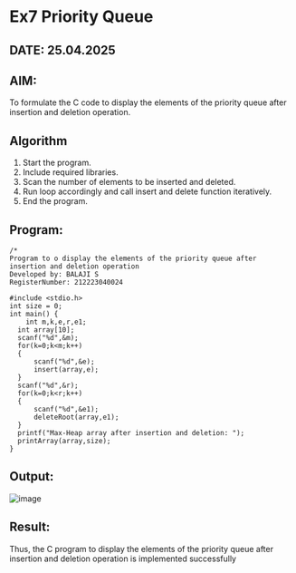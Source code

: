 # Ex7 Priority Queue
## DATE: 25.04.2025
## AIM:
To formulate the C code to display the elements of the priority queue after insertion and deletion operation.

## Algorithm
1. Start the program.
2. Include required libraries.
3. Scan the number of elements to be inserted and deleted.
4. Run loop accordingly and call insert and delete function iteratively.
5. End the program.

## Program:
```
/*
Program to o display the elements of the priority queue after insertion and deletion operation
Developed by: BALAJI S
RegisterNumber: 212223040024

#include <stdio.h>
int size = 0;
int main() {
    int m,k,e,r,e1;
  int array[10];
  scanf("%d",&m);
  for(k=0;k<m;k++)
  {
      scanf("%d",&e);
      insert(array,e);
  }
  scanf("%d",&r);
  for(k=0;k<r;k++)
  {
      scanf("%d",&e1);
      deleteRoot(array,e1);
  }
  printf("Max-Heap array after insertion and deletion: ");
  printArray(array,size);
}
```

## Output:

![image](https://github.com/user-attachments/assets/e8142f44-e466-4f77-a893-2f1d3211aaaa)

## Result:
Thus, the C program to display the elements of the priority queue after insertion and deletion operation is implemented successfully
